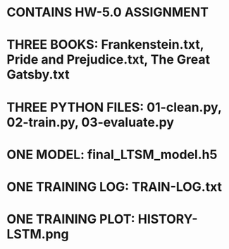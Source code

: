 # CONTAINS HW-5.0 ASSIGNMENT
# THREE BOOKS: Frankenstein.txt, Pride and Prejudice.txt, The Great Gatsby.txt
# THREE PYTHON FILES: 01-clean.py, 02-train.py, 03-evaluate.py
# ONE MODEL: final_LTSM_model.h5
# ONE TRAINING LOG: TRAIN-LOG.txt
# ONE TRAINING PLOT: HISTORY-LSTM.png
